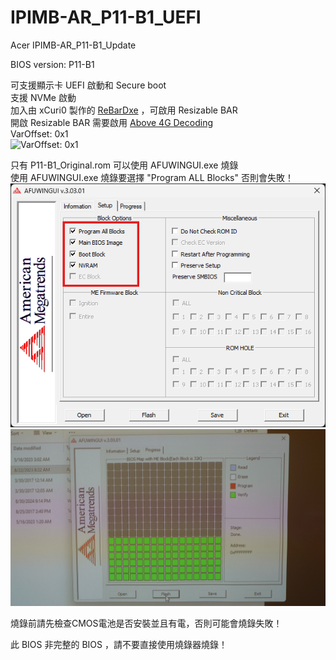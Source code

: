 # IPIMB-AR_P11-B1_UEFI
Acer IPIMB-AR_P11-B1_Update

BIOS version: P11-B1

可支援顯示卡 UEFI 啟動和 Secure boot<br>
支援 NVMe 啟動<br>
加入由 xCuri0 製作的 [ReBarDxe](https://github.com/xCuri0/ReBarUEFI) ，可啟用 Resizable BAR<br>
開啟 Resizable BAR 需要啟用 [Above 4G Decoding](https://github.com/xCuri0/ReBarUEFI/wiki/Enabling-hidden-4G-decoding)<br> 
VarOffset: 0x1<br>
![VarOffset: 0x1](https://github.com/Ian275/Ian2561376/blob/main/VarOffset_0x1.png)

只有 P11-B1_Original.rom 可以使用 AFUWINGUI.exe 燒錄<br>
使用 AFUWINGUI.exe 燒錄要選擇 "Program ALL Blocks" 否則會失敗！<br>
![Program ALL Blocks](https://github.com/Ian275/Acer_Aspire_M1935_UEFI_NVMe_ReBAR/blob/main/afuwin.png)<br>
![FLASH](https://github.com/Ian275/Acer_Aspire_M1935_UEFI_NVMe_ReBAR/blob/main/afuwinflash.JPG)

燒錄前請先檢查CMOS電池是否安裝並且有電，否則可能會燒錄失敗！

此 BIOS 非完整的 BIOS ，請不要直接使用燒錄器燒錄！
